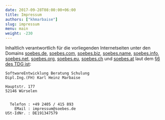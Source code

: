 ```yaml
---
date: 2017-09-28T08:00:00+06:00
title: Impressum
authors: ["khmarbaise"]
slug: impressum 
menu: main
weight: -230
---
```

Inhaltlich verantwortlich für die vorliegenden Internetseiten unter den Domains
[soebes.de][de], [soebes.com][com], [soebes.biz][biz],
[soebes.name][name], [soebes.info][info], [soebes.net][net], 
[soebes.org][org], [soebes.eu][eu], [soebes.ch][ch]
und [soebes.at][at] laut dem [§6 des TDG ist][tdg]:


```
SoftwareEntwicklung Beratung Schulung
Dipl.Ing.(FH) Karl Heinz Marbaise

Hauptstr. 177
52146 Würselen


  Telefon : +49 2405 / 415 893
    EMail : impressum@soebes.de
USt-IdNr. : DE191347579
```


[tdg]: http://netlaw.de/gesetze/tdg.htm
[de]: http://soebes.de
[com]: http://soebes.com
[biz]: http://soebes.biz
[name]: http://soebes.name
[info]: http://soebes.info
[net]: http://soebes.net
[org]: http://soebes.org
[eu]: http://soebes.eu
[ch]: http://soebes.ch
[at]: http://soebes.at
